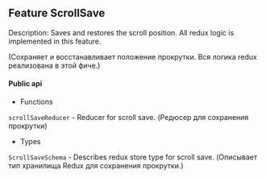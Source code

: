 ## Feature ScrollSave

Description: Saves and restores the scroll position. All redux logic is implemented in this feature.

(Сохраняет и восстанавливает положение прокрутки. Вся логика redux реализована в этой фиче.)

#### Public api

- Functions

`scrollSaveReducer` - Reducer for scroll save. (Редюсер для сохранения прокрутки)

- Types

`ScrollSaveSchema` - Describes redux store type for scroll save. (Описывает тип хранилища Redux для сохранения прокрутки.)
